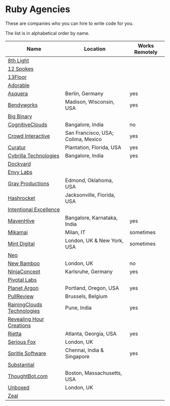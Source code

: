 # Ruby Agencies

These are companies who you can hire to write code for you.

The list is in alphabetical order by name.

Name                                                | Location                           | Works Remotely
----------------------------------------------------|------------------------------------|---------------
[8th Light](http://8thLight.com)                    |                                    |
[12 Spokes](http://www.12spokes.com/)               |                                    |
[13Floor](http://13floor.org/)                      |                                    |
[Adorable](http://Adorable.io)                      |                                    |
[Asquera](http://asquera.de)                        | Berlin, Germany                    | yes
[Bendyworks](http://Bendyworks.com)                 | Madison, Wisconsin, USA            | yes
[Big Binary](http://BigBinary.com)                  |                                    |
[CognitiveClouds](http://www.cognitiveclouds.com/)  | Bangalore, India                   | no
[Crowd Interactive](http://www.crowdint.com/)       | San Francisco, USA; Colima, Mexico | yes
[Curatur](http://Curatur.com)                       | Plantation, Florida, USA           | yes
[Cybrilla Technologies](http://www.cybrilla.com/)   | Bangalore, India                   | yes
[Dockyard](http://dockyard.com)                     |                                    |
[Envy Labs](http://envylabs.com)                    |                                    |
[Gray Productions](http://graysoftinc.com/)         | Edmond, Oklahoma, USA              |
[Hashrocket](http://Hashrocket.com)                 | Jacksonville, Florida, USA         |
[Intentional Excellence](http://iephq.com)          |                                    |
[MavenHive](http://www.mavenhive.in/)               | Bangalore, Karnataka, India        | yes
[Mikamai](http://www.mikamai.com)                   | Milan, IT                          | sometimes
[Mint Digital](http://www.mintdigital.com)          | London, UK & New York, USA         | sometimes
[Neo](http://Neo.com)                               |                                    |
[New Bamboo](http://www.new-bamboo.co.uk)           | London, UK                         | no
[NinjaConcept](http://ninjaconcept.com)             | Karlsruhe, Germany                 | yes
[Pivotal Labs](http://pivotal.com)                  |                                    |
[Planet Argon](http://planetargon.com)              | Portland, Oregon, USA              | yes
[PullReview](https://pullreview.com)                | Brussels, Belgium
[RainingClouds Technologies](http://rainingclouds.com) | Pune, India                     | yes
[Revealing Hour Creations](http://revealinghour.in) |                                    |
[Rietta](http://rietta.com)                         | Atlanta, Georgia, USA              | yes
[Serious Fox](http://www.seriousfox.co.uk)          | London, UK                         |
[Spritle Software](http://www.spritle.com)          | Chennai, India & Singapore         | yes
[Substantial](http://substantial.com)               |                                    |
[ThoughtBot.com](http://thoughtbot.com)             | Boston, Massachusetts, USA         |
[Unboxed](http://www.unboxedconsulting.com)         | London, UK                         |
[Zeal](http://www.codingzeal.com/)                  |                                    |

